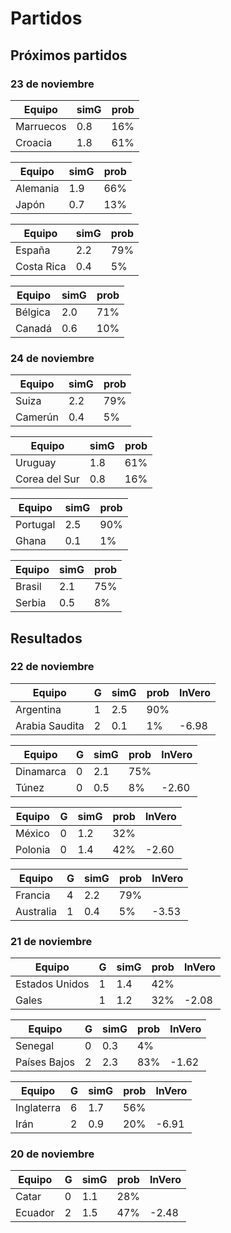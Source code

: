 # Partidos

## Próximos partidos

### 23 de noviembre

Equipo    | simG | prob |
--------- | ---  | ---- |
Marruecos |  0.8 |  16% |
Croacia   |  1.8 |  61% |

Equipo   | simG | prob |
-------- | ---  | ---- |
Alemania |  1.9 |  66% |
Japón    |  0.7 |  13% |

Equipo     | simG | prob |
---------- | ---  | ---- |
España     |  2.2 |  79% |
Costa Rica |  0.4 |   5% |

Equipo  | simG | prob |
------- | ---  | ---- |
Bélgica |  2.0 |  71% |
Canadá  |  0.6 |  10% |

### 24 de noviembre

Equipo  | simG | prob |
------- | ---  | ---- |
Suiza   |  2.2 |  79% |
Camerún |  0.4 |   5% |

Equipo        | simG | prob |
------------- | ---  | ---- |
Uruguay       |  1.8 |  61% |
Corea del Sur |  0.8 |  16% |

Equipo   | simG | prob |
-------- | ---  | ---- |
Portugal |  2.5 |  90% |
Ghana    |  0.1 |   1% |

Equipo | simG | prob |
------ | ---  | ---- |
Brasil |  2.1 |  75% |
Serbia |  0.5 |   8% |

## Resultados

### 22 de noviembre

Equipo         | G  | simG | prob | lnVero |
-------------- | -- | ---  | ---- | ------ |
Argentina      |  1 |  2.5 |  90% |        |
Arabia Saudita |  2 |  0.1 |   1% |  -6.98 |

Equipo    | G  | simG | prob | lnVero |
--------- | -- | ---  | ---- | ------ |
Dinamarca |  0 |  2.1 |  75% |        |
Túnez     |  0 |  0.5 |   8% |  -2.60 |

Equipo  | G  | simG | prob | lnVero |
------- | -- | ---  | ---- | ------ |
México  |  0 |  1.2 |  32% |        |
Polonia |  0 |  1.4 |  42% |  -2.60 |

Equipo    | G  | simG | prob | lnVero |
--------- | -- | ---  | ---- | ------ |
Francia   |  4 |  2.2 |  79% |        |
Australia |  1 |  0.4 |   5% |  -3.53 |

### 21 de noviembre

Equipo         | G  | simG | prob | lnVero |
-------------- | -- | ---  | ---- | ------ |
Estados Unidos |  1 |  1.4 |  42% |        |
Gales          |  1 |  1.2 |  32% |  -2.08 |

Equipo       | G  | simG | prob | lnVero |
------------ | -- | ---- | ---- | ------ |
Senegal      |  0 |  0.3 |   4% |        |
Países Bajos |  2 |  2.3 |  83% |  -1.62 |

Equipo     | G  | simG | prob | lnVero |
---------- | -- | ---- | ---- | ------ |
Inglaterra |  6 |  1.7 |  56% |        |
Irán       |  2 |  0.9 |  20% |  -6.91 |

### 20 de noviembre

Equipo  | G  | simG | prob | lnVero |
------- | -- | ---  | ---- | ------ |
Catar   |  0 |  1.1 |  28% |        |
Ecuador |  2 |  1.5 |  47% |  -2.48 |
